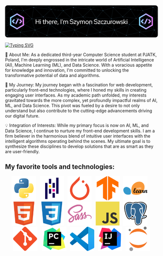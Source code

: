 ![Header](./icons/profile_header.png)

[![Typing SVG](https://readme-typing-svg.demolab.com/?lines=Welcome+to+my+GitHub!;My+name+is+Szymon+Szczurowski)](https://git.io/typing-svg)

🌟 About Me:
As a dedicated third-year Computer Science student at PJATK, Poland, I'm deeply engrossed in the intricate world of Artificial Intelligence (AI), Machine Learning (ML), and Data Science. With a voracious appetite for knowledge and innovation, I'm committed to unlocking the transformative potential of data and algorithms.


🚀 My Journey:
My journey began with a fascination for web development, particularly front-end technologies, where I honed my skills in creating engaging user interfaces. As my academic path unfolded, my interests gravitated towards the more complex, yet profoundly impactful realms of AI, ML, and Data Science. This pivot was fueled by a desire to not only understand but also contribute to the cutting-edge advancements driving our digital future.


💡 Integration of Interests:
While my primary focus is now on AI, ML, and Data Science, I continue to nurture my front-end development skills. I am a firm believer in the harmonious blend of intuitive user interfaces with the intelligent algorithms operating behind the scenes. My ultimate goal is to synthesize these disciplines to develop solutions that are as smart as they are user-friendly.

<b><h2>My favorite tools and technologies:</h2></b>


<div align="center">
    <img src="./icons/Python.png" width='80'>&nbsp;&nbsp;&nbsp;<img src="./icons/Pandas.png" width='80'>&nbsp;&nbsp;&nbsp;<img src="./icons/PyTorch.png" width='80'>&nbsp;&nbsp;&nbsp;<img src="./icons/TensorFlow.png" width='80'>&nbsp;&nbsp;&nbsp;<img src="./icons/scikit-learn.png" width='80'>&nbsp;&nbsp;&nbsp;<img src="./icons/HTML5.png" width='80'>&nbsp;&nbsp;&nbsp;<img src="./icons/CSS3.png" width='80'>&nbsp;&nbsp;&nbsp;<img src="./icons/Sass.png" width='80'>&nbsp;&nbsp;&nbsp;<img src="./icons/JavaScript.png" width='80'>&nbsp;&nbsp;&nbsp;<img src="./icons/PostgresSQL.png" width='80'>&nbsp;&nbsp;&nbsp;<img src="./icons/Git.png"width='80'> &nbsp;&nbsp;&nbsp;<img src="./icons/PyCharm.png" width='80'>&nbsp;&nbsp;&nbsp;<img src="./icons/Visual Studio Code (VS Code).png" width='80'>&nbsp;&nbsp;&nbsp;<img src="./icons/IntelliJ IDEA.png" width='80'>&nbsp;&nbsp;&nbsp;<img src="./icons/Jupyter.png" width='80'>
</div>
